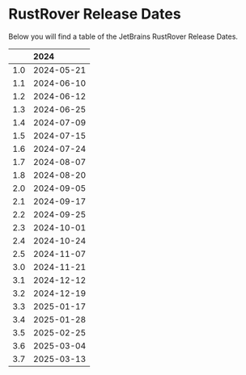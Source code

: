 # RustRover Release Dates
Below you will find a table of the JetBrains RustRover Release Dates.

|     | 2024       |
|----:|:-----------|
| 1.0 | 2024-05-21 |
| 1.1 | 2024-06-10 |
| 1.2 | 2024-06-12 |
| 1.3 | 2024-06-25 |
| 1.4 | 2024-07-09 |
| 1.5 | 2024-07-15 |
| 1.6 | 2024-07-24 |
| 1.7 | 2024-08-07 |
| 1.8 | 2024-08-20 |
| 2.0 | 2024-09-05 |
| 2.1 | 2024-09-17 |
| 2.2 | 2024-09-25 |
| 2.3 | 2024-10-01 |
| 2.4 | 2024-10-24 |
| 2.5 | 2024-11-07 |
| 3.0 | 2024-11-21 |
| 3.1 | 2024-12-12 |
| 3.2 | 2024-12-19 |
| 3.3 | 2025-01-17 |
| 3.4 | 2025-01-28 |
| 3.5 | 2025-02-25 |
| 3.6 | 2025-03-04 |
| 3.7 | 2025-03-13 |